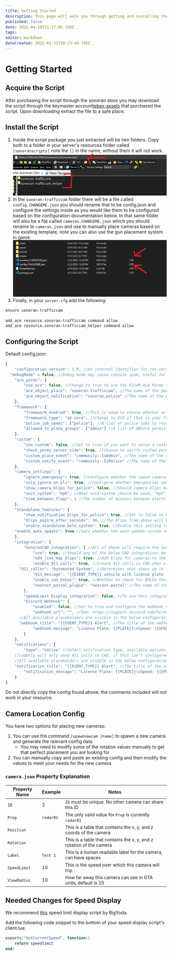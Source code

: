 ```yaml
---
title: Getting Started
description: This page will walk you through getting and installing the script.
published: false
date: 2022-04-19T21:17:05.158Z
tags: 
editor: markdown
dateCreated: 2022-03-31T19:23:48.740Z
---
```


# Getting Started
## Acquire the Script
After purchasing the script through the sonoran store you may download the script through the keymaster account[tebex-assets](/tebex-assets) that purchased the script. Upon downloading extract the file to a safe place.

## Install the Script
1. Inside the script package you just extracted will be two folders. Copy both to a folder in your server's resources folder called `[sonoranscripts]` note the `[]` in the name, without them it will not work.
![directory-example.png](/speed-camera/directory-example.png)
2. In the `sonoran-trafficcam` folder there will be a file called `config.CHANGEME.json` you should rename that to be config.json and configure the settings inside as you would like them to be configured based on the configuration documentation below. In that same folder will also be a file called `cameras.CHANGEME.json` which you should rename to `cameras.json` and use to manually place cameras based on the existing template, note you can also use the gun placement system in game.
![files-example.png](/speed-camera/files-example.png)
3. Finally, in your `server.cfg` add the following:
```
ensure sonoran-trafficcam

add_ace resource.sonoran-trafficcam command allow
add_ace resource.sonoran-trafficcam_helper command allow
```

## Configuring the Script
Default config.json:
```js
{
	"configuration_version": 1.0, //An internal identifier for the version number
  "debugMode" = false, //Debug mode may cause console spam, useful for debugging issues
	"ace_perms": {
		"use_ace": false, //Change to true to use the FiveM Ace Perms system
		"ace_object_place": "sonoran.trafficcam", //The name of the permission to place new traffic cameras
		"ace_object_notification": "sonoran.police" //The name of the permission to receive notifications and to manage the BOLO system
	},
	"framework": {
		"framework_enabled": true, //This is used to choose whether or not to use a framework such as ESX or qb-core
		"framework_type": "qb-core", //Change to ESX if that is your framework
		"police_job_names": ["police"], //A list of police jobs to receive notifications and manage the BOLO system
		"allowed_to_place_groups": ["admin"] //A list of QBCore permission groups allowed to add new cameras
	},
	"custom": {
		"use_custom": false, //Set to true if you want to setup a custom permission syste
		"check_perms_server_side": true, //Choose to verify custom perms on the server or client (server is recommended for security)
		"custom_place_event": "community::IsAdmin", //The name of the event that should be triggered when checking if someone can place new cameras
		"custom_notify_event": "community::IsPolice" //The name of the event that should be triggered when checking if someone should receive notifications
	},
	"camera_settings": {
		"ignore_emergency": true, //Configure whether the speed cameras should ignore emergency vehicles
		"only_ignore_on_els": true, //Configure whether emergencies vehicles should only be ignored if they are running lights (only works if above value is set to true)
		"show_camera_blips_for_police": false, //Should camera blips be shown on officer's in-game maps
		"unit_system": "mph", //What unit system should be used, "mph" and "kph" are the only valid option
		"time_between_flags": 1 //The number of minutes between alerts about a single vehicle at a location, this will be overridden if the vehicle is seen by a different camera before this time has passed.
	},
	"standalone_features": {
		"show_notification_blips_for_police": true, //Set to false to hide deteted vehicles map blips for officers in game
		"blips_expire_after_seconds": 90, //The blips from above will be deleted after this number of seconds
		"enable_standalone_bolo_system": true, //Enable this setting to use the built in BOLO system through `/addplate` and `/delplate` (NOTE: this setting must be set to false to use the SonoranCAD BOLOs below)
    "enable_auto_update": true //Sets whether the auto update system should be used. Automatic version checks will always be performed.
	},
	"integration": {
		"SonoranCAD_integration": { //All of these will require the SonoranCAD Framework to be installed
			"use": true, //Should any of the below CAD integrations be used?
			"add_live_map_blips": true, //Add blips for cameras to the livemap on the CAD
			"enable_911_calls": true, //Create 911 calls in CAD when a vehicle with a BOLO or that was speeding was detected
      "911_caller": "Automated System", //Determines what shows up in the CAD as the caller
			"911_message": "{{EVENT_TYPE}} vehicle with license plate {{PLATE}} was seen doing {{SPEED}} {{SPEED_UNIT}} at camera {{CAMERA_NAME}}", //This message is what shows up in the message area of the generated 911 calls
			"enable_cad_bolos": true, //Whether to check for BOLOs through the SonoranCAD
			"nearest_postal_plugin": "nearest-postal" //The name of the nearest-postal script you use, if you don't use one you can ignore this and it won't be used
		},
		"SpeedLimit_Display_integration": false, //To use this integration you will have to modify your SpeedLimitDisplay script as is described in the following section
		"Discord_Webhook": {
			"enabled": false, //Set to true and configure the webhook_url field below to use the Discord Webhook Feature
			"webhook_url": "", //See: https://support.discord.com/hc/en-us/articles/228383668-Intro-to-Webhooks
      //All available placeholders are visible in the below configurations.
      "webhook_title": "{{EVENT_TYPE}} Alert", //The title of the webhook embed
			"webhook_message": "License Plate: {{PLATE}}\nSpeed: {{SPEED}} {{SPEED_UNIT}}\nCamera: {{CAMERA_NAME}}" //The message that the webhook displays
		}
	},
	"notifications": {
		"type": "native" //Select notification type, available options: native, pNotify, okokNotify, cadOnly
    //cadOnly will only send 911 calls to CAD, if this isn't configured you can also use that to disable notifications entirely.
    //All available placeholders are visible in the below configurations.
    "notification_title": "{{EVENT_TYPE}} Alert", //The title of the notification for methods that support it
		"notification_message": "License Plate: {{PLATE}}\nSpeed: {{SPEED}} {{SPEED_UNIT}}\nCamera: {{CAMERA_NAME}}" //The message text of the notification
	}
}
```
Do not directly copy the config found above, the comments included will not work in your resource.

## Camera Location Config
You have two options for placing new cameras:
1. You can use the command `/spawnnewcam [name]` to spawn a new camera and generate the relevant config data
	- You may need to modify some of the rotation values manually to get that perfect placement you are looking for
2. You can manually copy and paste an existing config and then modify the values to meet your needs for the new camera
### `camera.json` Property Explanation
| Property Name | Example   | Notes                                                                |
|---------------|-----------|----------------------------------------------------------------------|
| `ID`          | 2         | `ID` must be unique. No other camera can share this ID               |
| `Prop`        | `radar01` | The only valid value for `Prop` is currently `radar01`               |
| `Position`    |           | This is a table that contains the x, y, and z coords of the camera   |
| `Rotation`    | 				  | This is a table that contains the x, y, and z rotation of the camera |
| `Label`       | `Test 1`  | This is a human readable label for the camera, can have spaces       |
| `SpeedLimit`  | 10        | This is the speed over which this camera will trip                   |
| `ViewRadius`  | 10        | How far away this camera can see in GTA units, default is 10         |

## Needed Changes for Speed Display
We recommend [this](https://forum.cfx.re/t/release-posted-speedlimit/180949) speed limit display script by BigYoda.

Add the following code snippet to the bottom of your speed display script's client.lua:
```lua
exports("GetCurrentSpeed", function()
    return speedlimit
end)
```